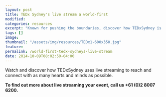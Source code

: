 ```yaml
---
layout: post
title: TEDx Sydney's live stream a world-first
modified:
categories: resources
excerpt: "Known for pushing the boundaries, discover how TEDxSydney is breaking new ground and reaching new audiences with our live streaming technology."
tags: []
image:
thumbnail: "/assets/img/resources/TEDx1-600x350.jpg"
feature:
permalink: /world-first-tedx-sydneys-live-stream
date: 2014-10-09T08:02:50-04:00
---
```


<div class="t-center video-containers mt-5 mb-5">
	<script src="https://publish.viostream.com/embed/ctoazt5grwf1"></script>
</div>

Watch and discover how TEDxSydney uses live streaming to reach and connect with as many hearts and minds as possible.

<strong>To find out more about live streaming your event, call us +61 (0)2 8007 6200.</strong>